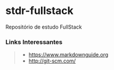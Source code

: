 # stdr-fullstack
Repositório de estudo FullStack
### Links Interessantes
> - https://www.markdownguide.org
> - http://git-scm.com/
